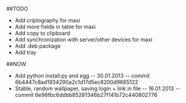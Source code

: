 ##TODO
+ Add criptography for maxi
+ Add more fields in table for maxi
+ Add copy to clipboard
+ Add synchronization with server/other devices for maxi
+ Add .deb package
+ Add tray

##NOW
+ Add python install.py and egg -- 30.01.2013 -- commit 6b4447c8ad1934290a2c1d17d5ec8200d9665122
+ Stable, random wallpaper, saving login + link in file -- 16.01.2013 -- commit 6e96fbc6ddbb85281346b27f141b72c440802776
